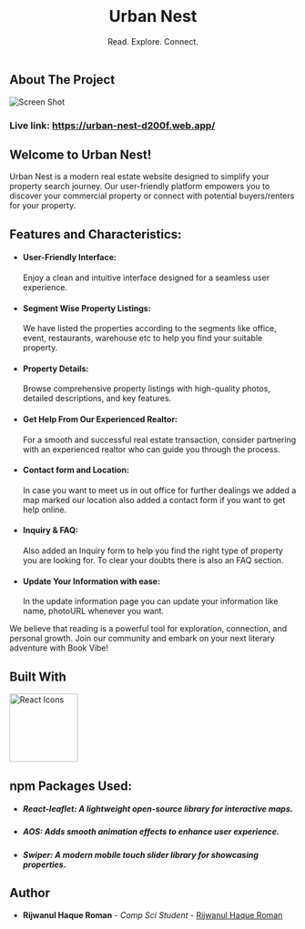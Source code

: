 <br/>
<p align="center">
  <h1 align="center">Urban Nest</h1>

  <p align="center">
    Read. Explore. Connect.
    <br/>
    <br/>
  </p>
</p>

## About The Project

![Screen Shot](https://i.ibb.co/gJfgkXn/Screenshot-2024-04-15-at-10-49-51-AM.png)

### Live link: https://urban-nest-d200f.web.app/

## Welcome to Urban Nest!

Urban Nest is a modern real estate website designed to simplify your property search journey. Our user-friendly platform empowers you to discover your commercial property or connect with potential buyers/renters for your property.

## Features and Characteristics:

- #### User-Friendly Interface:

  Enjoy a clean and intuitive interface designed for a seamless user experience.

- #### Segment Wise Property Listings:

  We have listed the properties according to the segments like office, event, restaurants, warehouse etc to help you find your suitable property.

- #### Property Details:

  Browse comprehensive property listings with high-quality photos, detailed descriptions, and key features.

- #### Get Help From Our Experienced Realtor:

  For a smooth and successful real estate transaction, consider partnering with an experienced realtor who can guide you through the process.

- #### Contact form and Location:

  In case you want to meet us in out office for further dealings we added a map marked our location also added a contact form if you want to get help online.

- #### Inquiry & FAQ:

  Also added an Inquiry form to help you find the right type of property you are looking for. To clear your doubts there is also an FAQ section.

- #### Update Your Information with ease:
  In the update information page you can update your information like name, photoURL whenever you want.

We believe that reading is a powerful tool for exploration, connection, and personal growth. Join our community and embark on your next literary adventure with Book Vibe!

## Built With

 <img src="https://i.ibb.co/X2QVK52/react.png" width="120" alt="React Icons">

## npm Packages Used:

- ##### React-leaflet: A lightweight open-source library for interactive maps.
- ##### AOS: Adds smooth animation effects to enhance user experience.
- ##### Swiper: A modern mobile touch slider library for showcasing properties.

## Author

- **Rijwanul Haque Roman** - _Comp Sci Student_ - [Rijwanul Haque Roman](https://github.com/Rijwanul-Haque-Roman)
